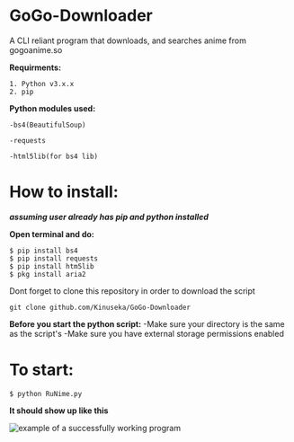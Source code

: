 # GoGo-Downloader
A CLI reliant program that downloads, and searches anime from gogoanime.so 

**Requirments:**
```
1. Python v3.x.x 
2. pip
```

**Python modules used:**
```
-bs4(BeautifulSoup)

-requests

-html5lib(for bs4 lib)
```

# How to install:

***assuming user already has pip and python installed***

**Open terminal and do:**
```
$ pip install bs4
$ pip install requests
$ pip install htm5lib
$ pkg install aria2
```
Dont forget to clone this repository in order to download the script
```
git clone github.com/Kinuseka/GoGo-Downloader
```
**Before you start the python script:**
-Make sure your directory is the same as the script's
-Make sure you have external storage permissions enabled

# To start:
```$ python RuNime.py```

**It should show up like this**

![example of a successfully working program](example.png)


